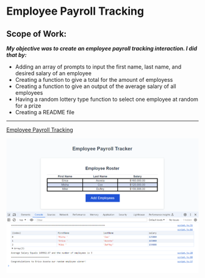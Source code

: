 # Employee Payroll Tracking
## **Scope of Work:**
**_My objective was to create an employee payroll tracking interaction. I did that by:_**
* Adding an array of prompts to input the first name, last name, and desired salary of an employee
* Creating a function to give a total for the amount of employess
* Creating a function to give an output of the average salary of all employees
* Having a random lottery type function to select one employee at random for a prize
* Creating a README file
___
[Employee Payroll Tracking][def]


[def]: https://mtduffey36.github.io/employee-tracker/

![example website](./assets/payroll-track.PNG)